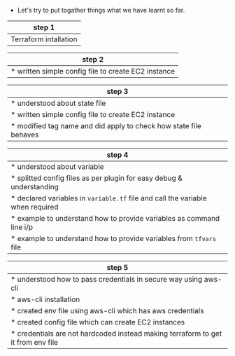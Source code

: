 * Let's try to put togather things what we have learnt so far.

| step 1                | 
| --------------------- |
| Terraform intallation |

| step 2                                              |
| --------------------------------------------------- |
| * written simple config file to create EC2 instance |

| step 3                                                            |
|------------------------------------------------------------------ |
| * understood about state file                                     |
| * written simple config file to create EC2 instance               |
| * modified tag name and did apply to check how state file behaves |

| step 4                                                                         |
|------------------------------------------------------------------------------- |
| * understood about variable                                                    |
| * splitted config files as per plugin for easy debug & understanding           |
| * declared variables in `variable.tf` file and call the variable when required |
| * example to understand how to provide variables as command line i/p           |
| * example to understand how to provide variables from `tfvars` file            |

| step 5                                                                           |
|--------------------------------------------------------------------------------- |
| * understood how to pass credentials in secure way using aws-cli                 | 
| * aws-cli installation                                                           |
| * created env file using aws-cli which has aws credentials                       |
| * created config file which can create EC2 instances                             |
| * credentials are not hardcoded instead making terraform to get it from env file |


